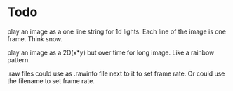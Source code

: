 Todo
==============


play an image as a one line string for 1d lights. Each line of the image is one frame. Think snow.

play an image as a 2D(x*y) but over time for long image.  Like a rainbow pattern.

.raw files could use as .rawinfo file next to it to set frame rate. Or could use the filename to set frame rate.

